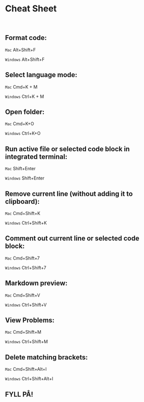 # Cheat Sheet

<br>

## Format code:
`Mac` Alt+Shift+F

`Windows` Alt+Shift+F

## Select language mode:
`Mac` Cmd+K + M

`Windows` Ctrl+K + M

## Open folder:
`Mac` Cmd+K+O

`Windows` Ctrl+K+O

## Run active file or selected code block in integrated terminal:
`Mac` Shift+Enter

`Windows` Shift+Enter

## Remove current line (without adding it to clipboard):
`Mac` Cmd+Shift+K

`Windows` Ctrl+Shift+K

## Comment out current line or selected code block:
`Mac` Cmd+Shift+7

`Windows` Ctrl+Shift+7

## Markdown preview:
`Mac` Cmd+Shift+V

`Windows` Ctrl+Shift+V

## View Problems: 
`Mac` Cmd+Shift+M

`Windows` Ctrl+Shift+M

## Delete matching brackets:
`Mac` Cmd+Shift+Alt+I

`Windows` Ctrl+Shift+Alt+I

## FYLL PÅ!